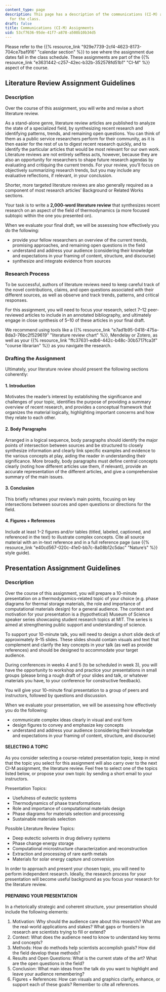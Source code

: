 ```yaml
---
content_type: page
description: This page has a description of the communications (CI-M) assignments
  for the class.
draft: false
title: Communications (CI-M) Assignments
uid: 53cf7636-95de-41f7-a878-a508b10b34d5
---
```

Please refer to the {{% resource_link "929e7739-2cf4-4623-8173-704ce7baf916" "calendar section" %}} to see where the assignment due dates fall in the class schedule. These assignments are part of the {{% resource_link "e3631442-c257-42ec-b32b-352578fd51b1" "CI-M" %}} aspect of the course.

## **Literature Review Assignment Guidelines**

### **Description**

Over the course of this assignment, you will write and revise a short literature review.

As a stand-alone genre, literature review articles are published to analyze the state of a specialized field, by synthesizing recent research and identifying patterns, trends, and remaining open questions. You can think of them as a public service researchers perform for their community, as it is then easier for the rest of us to digest recent research quickly, and to identify the particular articles that would be most relevant for our own work. Literature reviews are not entirely selfless acts, however, because they are also an opportunity for researchers to shape future research agendas by evaluating and critiquing the current trends. For your review, you’ll focus on objectively summarizing research trends, but you may include any evaluative reflections, if relevant, in your conclusion.

Shorter, more targeted literature reviews are also generally required as a component of most research articles’ Background or Related Works sections.

Your task is to write a **2,000-word literature review** that synthesizes recent research on an aspect of the field of thermodynamics (a more focused subtopic within the one you presented on).

When we evaluate your final draft, we will be assessing how effectively you do the following:

- provide your fellow researchers an overview of the current trends, promising approaches, and remaining open questions in the field
- understand and address your audience (considering their knowledge and expectations in your framing of content, structure, and discourse)
- synthesize and integrate evidence from sources

### **Research Process**

To be successful, authors of literature reviews need to keep careful track of the novel contributions, claims, and open questions associated with their different sources, as well as observe and track trends, patterns, and critical responses.

For this assignment, you will need to focus your research, select 7–12 peer-reviewed articles to include in an annotated bibliography, and ultimately engage in close synthesis of 5–10 of these articles in your final draft.

We recommend using tools like a {{% resource_link "e7ad1b95-0418-475a-8da3-76bc2f529619" "literature review chart" %}}, Mendelay or Zotero, as well as your {{% resource_link "ffc37631-edb6-442c-b48c-30b5717fca3f" "course librarian" %}} as you navigate the research.

### **Drafting the Assignment**

Ultimately, your literature review should present the following sections coherently:

#### **1\. Introduction**

Motivates the reader’s interest by establishing the significance and challenges of your topic, identifies the purpose of providing a summary overview of recent research, and provides a conceptual framework that organizes the material logically, highlighting important concerns and how they relate to each other.

#### **2\. Body Paragraphs**

Arranged in a logical sequence, body paragraphs should identify the major points of intersection between sources and be structured to closely synthesize information and clearly link specific examples and evidence to the various concepts at play, aiding the reader in understanding their significance. More broadly, body paragraphs must define central concepts clearly (noting how different articles use them, if relevant), provide an accurate representation of the different articles, and give a comprehensive summary of the main issues.

#### **3\. Conclusion**

This briefly reframes your review’s main points, focusing on key intersections between sources and open questions or directions for the field. 

#### **4\. Figures + References**

Include at least 1–2 figures and/or tables (titled, labeled, captioned, and referenced in the text) to illustrate complex concepts. Cite all source material with an in-text reference and in a full reference page (use {{% resource_link "e40cd567-020c-41e0-bb7c-8a08b12c5dac" "Nature’s" %}} style guide).

## **Presentation Assignment Guidelines**

### **Description**

Over the course of this assignment, you will prepare a 10-minute presentation on a thermodynamics-related topic of your choice (e.g. phase diagrams for thermal storage materials, the role and importance of computational materials design) for a general audience. The context and motivation for your presentation is a (hypothetical) Museum of Science speaker series showcasing student research topics at MIT. The series is aimed at strengthening public support and understanding of science. 

To support your 10-minute talk, you will need to design a short slide deck of approximately 8–15 slides. These slides should contain visuals and text that complement and clarify the key concepts in your talk (as well as provide references) and should be designed to accommodate your target audience.  

During conferences in weeks 4 and 5 (to be scheduled in week 3), you will have the opportunity to workshop and practice your presentations in small groups (please bring a rough draft of your slides and talk, or whatever materials you have, to your conference for constructive feedback).

You will give your 10-minute final presentation to a group of peers and instructors, followed by questions and discussion. 

When we evaluate your presentation, we will be assessing how effectively you do the following:

- communicate complex ideas clearly in visual and oral form 
- design figures to convey and emphasize key concepts
- understand and address your audience (considering their knowledge and expectations in your framing of content, structure, and discourse)

#### **SELECTING A TOPIC**

As you consider selecting a course-related presentation topic, keep in mind that the topic you select for this assignment will also carry over to the next CI-M assignment, the literature review. Feel free to select one of the topics listed below, or propose your own topic by sending a short email to your instructors.

Presentation Topics:

- Usefulness of eutectic systems
- Thermodynamics of phase transformations
- Role and importance of computational materials design
- Phase diagrams for materials selection and processing
- Sustainable materials selection

Possible Literature Review Topics:

- Deep eutectic solvents in drug delivery systems
- Phase change energy storage
- Computational microstructure characterization and reconstruction
- Extraction and processing of rare earth metals
- Materials for solar energy capture and conversion

In order to approach and present your chosen topic, you will need to perform independent research. Ideally, the research process for your presentation will become useful background as you focus your research for the literature review.

#### **PREPARING YOUR PRESENTATION**

In a rhetorically strategic and coherent structure, your presentation should include the following elements: 

1. Motivation: Why should the audience care about this research? What are the real-world applications and stakes? What gaps or frontiers in research are scientists trying to fill or extend?
2. Context: What does the audience need to know to understand key terms and concepts?
3. Methods: How do methods help scientists accomplish goals? How did the field develop these methods?
4. Results and Open Questions: What is the current state of the art? What are the open questions in the field?
5. Conclusion: What main ideas from the talk do you want to highlight and leave your audience remembering?
6. Figures + References: How can visuals and graphics clarify, enhance, or support each of these goals? Remember to cite all references.